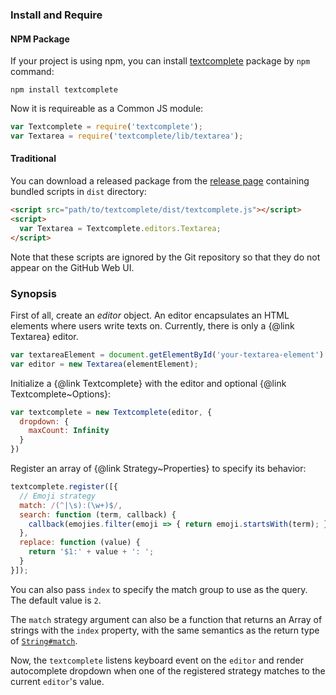 ### Install and Require

#### NPM Package

If your project is using npm, you can install [textcomplete](https://www.npmjs.com/package/textcomplete) package by `npm` command:

```
npm install textcomplete
```

Now it is requireable as a Common JS module:

```js
var Textcomplete = require('textcomplete');
var Textarea = require('textcomplete/lib/textarea');
```

#### Traditional

You can download a released package from the [release page](https://github.com/yuku-t/textcomplete/releases) containing bundled scripts in `dist` directory:

```html
<script src="path/to/textcomplete/dist/textcomplete.js"></script>
<script>
  var Textarea = Textcomplete.editors.Textarea;
</script>
```

Note that these scripts are ignored by the Git repository so that they do not appear on the GitHub Web UI.

### Synopsis

First of all, create an *editor* object. An editor encapsulates an HTML elements where users write texts on. Currently, there is only a {@link Textarea} editor.

```js
var textareaElement = document.getElementById('your-textarea-element')
var editor = new Textarea(elementElement);
```

Initialize a {@link Textcomplete} with the editor and optional {@link Textcomplete~Options}:

```js
var textcomplete = new Textcomplete(editor, {
  dropdown: {
    maxCount: Infinity
  }
})
```

Register an array of {@link Strategy~Properties} to specify its behavior:

```js
textcomplete.register([{
  // Emoji strategy
  match: /(^|\s):(\w+)$/,
  search: function (term, callback) {
    callback(emojies.filter(emoji => { return emoji.startsWith(term); }));
  },
  replace: function (value) {
    return '$1:' + value + ': ';
  }
}]);
```

You can also pass `index` to specify the match group to use as the query.
The default value is `2`.

The `match` strategy argument can also be a function that returns an
Array of strings with the `index` property, with the same semantics as
the return type of [`String#match`].

Now, the `textcomplete` listens keyboard event on the `editor` and render autocomplete dropdown
when one of the registered strategy matches to the current `editor`'s value.

[`String#match`]: https://developer.mozilla.org/en-US/docs/Web/JavaScript/Reference/Global_Objects/String/match
